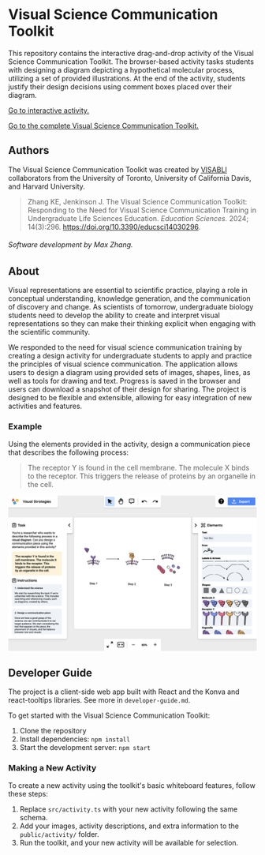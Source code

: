 # Visual Science Communication Toolkit

This repository contains the interactive drag-and-drop activity of the Visual Science Communication Toolkit. The browser-based activity tasks students with designing a diagram depicting a hypothetical molecular process, utilizing a set of provided illustrations. At the end of the activity, students justify their design decisions using comment boxes placed over their diagram.

[Go to interactive activity.](https://visual-scicomm-toolkit.vercel.app/)

[Go to the complete Visual Science Communication Toolkit.](https://www.visabli.com/work/visual-scicomm-toolkit)

## Authors

The Visual Science Communication Toolkit was created by [VISABLI](https://www.visabli.com/) collaborators from the University of Toronto, University of California Davis, and Harvard University.

> Zhang KE, Jenkinson J. The Visual Science Communication Toolkit: Responding to the Need for Visual Science Communication Training in Undergraduate Life Sciences Education. _Education Sciences._ 2024; 14(3):296. https://doi.org/10.3390/educsci14030296.

###### Software development by Max Zhang.

## About

Visual representations are essential to scientific practice, playing a role in conceptual understanding, knowledge generation, and the communication of discovery and change. As scientists of tomorrow, undergraduate biology students need to develop the ability to create and interpret visual representations so they can make their thinking explicit when engaging with the scientific community.

We responded to the need for visual science communication training by creating a design activity for undergraduate students to apply and practice the principles of visual science communication. The application allows users to design a diagram using provided sets of images, shapes, lines, as well as tools for drawing and text. Progress is saved in the browser and users can download a snapshot of their design for sharing. The project is designed to be flexible and extensible, allowing for easy integration of new activities and features.

### Example

Using the elements provided in the activity, design a communication piece that describes the following process:

> The receptor Y is found in the cell membrane. The molecule X binds to the receptor. This triggers the release of proteins by an organelle in the cell.

<img width="1440" alt="image" src="activity-snapshot.png">

## Developer Guide

The project is a client-side web app built with React and the Konva and react-tooltips libraries. See more in `developer-guide.md`.

To get started with the Visual Science Communication Toolkit:

1. Clone the repository
2. Install dependencies: `npm install`
3. Start the development server: `npm start`

### Making a New Activity

To create a new activity using the toolkit's basic whiteboard features, follow these steps:

1. Replace `src/activity.ts` with your new activity following the same schema.
2. Add your images, activity descriptions, and extra information to the `public/activity/` folder.
3. Run the toolkit, and your new activity will be available for selection.
